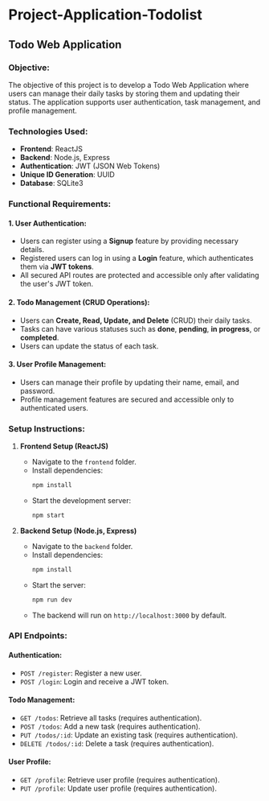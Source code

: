 # Project-Application-Todolist
## Todo Web Application

### Objective:
The objective of this project is to develop a Todo Web Application where users can manage their daily tasks by storing them and updating their status. The application supports user authentication, task management, and profile management.

### Technologies Used:
- **Frontend**: ReactJS
- **Backend**: Node.js, Express
- **Authentication**: JWT (JSON Web Tokens)
- **Unique ID Generation**: UUID
- **Database**: SQLite3

### Functional Requirements:

#### 1. User Authentication:
- Users can register using a **Signup** feature by providing necessary details.
- Registered users can log in using a **Login** feature, which authenticates them via **JWT tokens**.
- All secured API routes are protected and accessible only after validating the user's JWT token.

#### 2. Todo Management (CRUD Operations):
- Users can **Create, Read, Update, and Delete** (CRUD) their daily tasks.
- Tasks can have various statuses such as **done**, **pending**, **in progress**, or **completed**.
- Users can update the status of each task.

#### 3. User Profile Management:
- Users can manage their profile by updating their name, email, and password.
- Profile management features are secured and accessible only to authenticated users.

### Setup Instructions:

1. **Frontend Setup (ReactJS)**
   - Navigate to the `frontend` folder.
   - Install dependencies:
     ```bash
     npm install
     ```
   - Start the development server:
     ```bash
     npm start
     ```

2. **Backend Setup (Node.js, Express)**
   - Navigate to the `backend` folder.
   - Install dependencies:
     ```bash
     npm install
     ```
   - Start the server:
     ```bash
     npm run dev
     ```
   - The backend will run on `http://localhost:3000` by default.

### API Endpoints:

#### Authentication:
- `POST /register`: Register a new user.
- `POST /login`: Login and receive a JWT token.

#### Todo Management:
- `GET /todos`: Retrieve all tasks (requires authentication).
- `POST /todos`: Add a new task (requires authentication).
- `PUT /todos/:id`: Update an existing task (requires authentication).
- `DELETE /todos/:id`: Delete a task (requires authentication).

#### User Profile:
- `GET /profile`: Retrieve user profile (requires authentication).
- `PUT /profile`: Update user profile (requires authentication).

